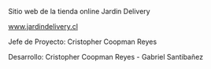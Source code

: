 Sitio web de la tienda online Jardin Delivery

www.jardindelivery.cl

Jefe de Proyecto: Cristopher Coopman Reyes

Desarrollo:   Cristopher Coopman Reyes - Gabriel Santibañez

